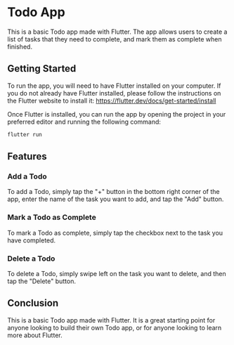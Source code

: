 # Todo App

This is a basic Todo app made with Flutter. The app allows users to create a list of tasks that they need to complete, and mark them as complete when finished.

## Getting Started

To run the app, you will need to have Flutter installed on your computer. If you do not already have Flutter installed, please follow the instructions on the Flutter website to install it: <https://flutter.dev/docs/get-started/install>

Once Flutter is installed, you can run the app by opening the project in your preferred editor and running the following command:

```bash
flutter run
```

## Features

### Add a Todo

To add a Todo, simply tap the "+" button in the bottom right corner of the app, enter the name of the task you want to add, and tap the "Add" button.

### Mark a Todo as Complete

To mark a Todo as complete, simply tap the checkbox next to the task you have completed.

### Delete a Todo

To delete a Todo, simply swipe left on the task you want to delete, and then tap the "Delete" button.

## Conclusion

This is a basic Todo app made with Flutter. It is a great starting point for anyone looking to build their own Todo app, or for anyone looking to learn more about Flutter.
